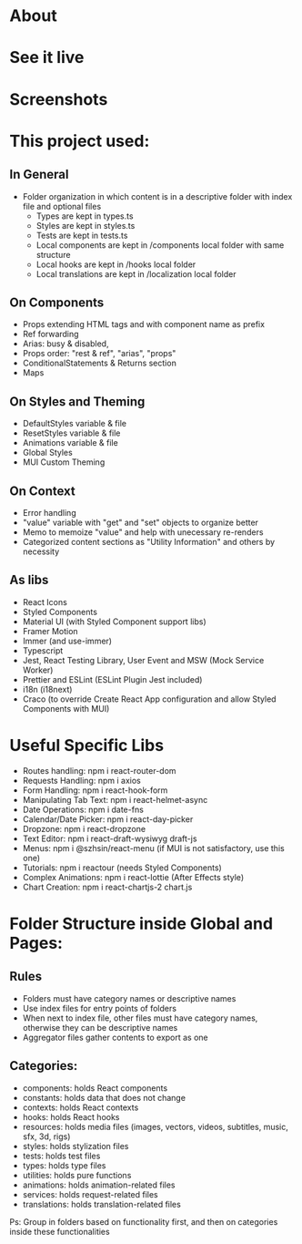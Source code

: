 # About

# See it live

# Screenshots

# This project used:

## In General

- Folder organization in which content is in a descriptive folder with index file and optional files
  - Types are kept in types.ts
  - Styles are kept in styles.ts
  - Tests are kept in tests.ts
  - Local components are kept in /components local folder with same structure
  - Local hooks are kept in /hooks local folder
  - Local translations are kept in /localization local folder

## On Components

- Props extending HTML tags and with component name as prefix
- Ref forwarding
- Arias: busy & disabled,
- Props order: "rest & ref", "arias", "props"
- ConditionalStatements & Returns section
- Maps

## On Styles and Theming

- DefaultStyles variable & file
- ResetStyles variable & file
- Animations variable & file
- Global Styles
- MUI Custom Theming

## On Context

- Error handling
- "value" variable with "get" and "set" objects to organize better
- Memo to memoize "value" and help with unecessary re-renders
- Categorized content sections as "Utility Information" and others by necessity

## As libs

- React Icons
- Styled Components
- Material UI (with Styled Component support libs)
- Framer Motion
- Immer (and use-immer)
- Typescript
- Jest, React Testing Library, User Event and MSW (Mock Service Worker)
- Prettier and ESLint (ESLint Plugin Jest included)
- i18n (i18next)
- Craco (to override Create React App configuration and allow Styled Components with MUI)

# Useful Specific Libs

- Routes handling: npm i react-router-dom
- Requests Handling: npm i axios
- Form Handling: npm i react-hook-form
- Manipulating Tab Text: npm i react-helmet-async
- Date Operations: npm i date-fns
- Calendar/Date Picker: npm i react-day-picker
- Dropzone: npm i react-dropzone
- Text Editor: npm i react-draft-wysiwyg draft-js
- Menus: npm i @szhsin/react-menu (if MUI is not satisfactory, use this one)
- Tutorials: npm i reactour (needs Styled Components)
- Complex Animations: npm i react-lottie (After Effects style)
- Chart Creation: npm i react-chartjs-2 chart.js

# Folder Structure inside Global and Pages:

## Rules

- Folders must have category names or descriptive names
- Use index files for entry points of folders
- When next to index file, other files must have category names, otherwise they can be descriptive names
- Aggregator files gather contents to export as one

## Categories:

- components: holds React components
- constants: holds data that does not change
- contexts: holds React contexts
- hooks: holds React hooks
- resources: holds media files (images, vectors, videos, subtitles, music, sfx, 3d, rigs)
- styles: holds stylization files
- tests: holds test files
- types: holds type files
- utilities: holds pure functions
- animations: holds animation-related files
- services: holds request-related files
- translations: holds translation-related files

Ps: Group in folders based on functionality first, and then on categories inside these functionalities
